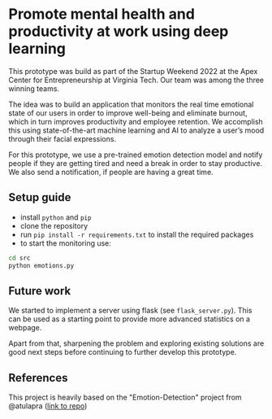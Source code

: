 # Promote mental health and productivity at work using deep learning

This prototype was build as part of the Startup Weekend 2022 at the Apex Center for Entrepreneurship at Virginia Tech. Our team was among the three winning teams.

The idea was to build an application that monitors the real time emotional state of our users in order to improve well-being and eliminate burnout, which in turn improves productivity and employee retention.
We accomplish this using state-of-the-art machine learning and AI to analyze a user’s mood through their facial expressions.

For this prototype, we use a pre-trained emotion detection model and notify people if they are getting tired and need a break in order to stay productive.
We also send a notification, if people are having a great time.

## Setup guide

* install `python` and `pip`
* clone the repository
* run `pip install -r requirements.txt` to install the required packages
* to start the monitoring use:

```bash 
cd src
python emotions.py
```

## Future work

We started to implement a server using flask (see `flask_server.py`). This can be used as a starting point to provide more advanced statistics on a webpage.

Apart from that, sharpening the problem and exploring existing solutions are good next steps before continuing to further develop this prototype.

## References

This project is heavily based on the "Emotion-Detection" project from @atulapra ([link to repo](https://github.com/atulapra/Emotion-detection))